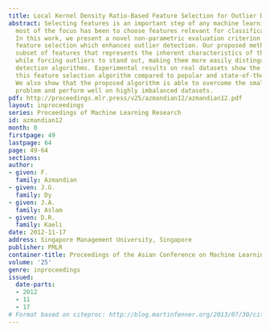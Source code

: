 ```yaml
---
title: Local Kernel Density Ratio-Based Feature Selection for Outlier Detection
abstract: Selecting features is an important step of any machine learning task, though
  most of the focus has been to choose features relevant for classification and regression.
  In this work, we present a novel non-parametric evaluation criterion for filter-based
  feature selection which enhances outlier detection. Our proposed method seeks the
  subset of features that represents the inherent characteristics of the normal dataset
  while forcing outliers to stand out, making them more easily distinguished by outlier
  detection algorithms. Experimental results on real datasets show the advantage of
  this feature selection algorithm compared to popular and state-of-the-art methods.
  We also show that the proposed algorithm is able to overcome the small sample space
  problem and perform well on highly imbalanced datasets.
pdf: http://proceedings.mlr.press/v25/azmandian12/azmandian12.pdf
layout: inproceedings
series: Proceedings of Machine Learning Research
id: azmandian12
month: 0
firstpage: 49
lastpage: 64
page: 49-64
sections: 
author:
- given: F.
  family: Azmandian
- given: J.G.
  family: Dy
- given: J.A.
  family: Aslam
- given: D.R.
  family: Kaeli
date: 2012-11-17
address: Singapore Management University, Singapore
publisher: PMLR
container-title: Proceedings of the Asian Conference on Machine Learning
volume: '25'
genre: inproceedings
issued:
  date-parts:
  - 2012
  - 11
  - 17
# Format based on citeproc: http://blog.martinfenner.org/2013/07/30/citeproc-yaml-for-bibliographies/
---
```

